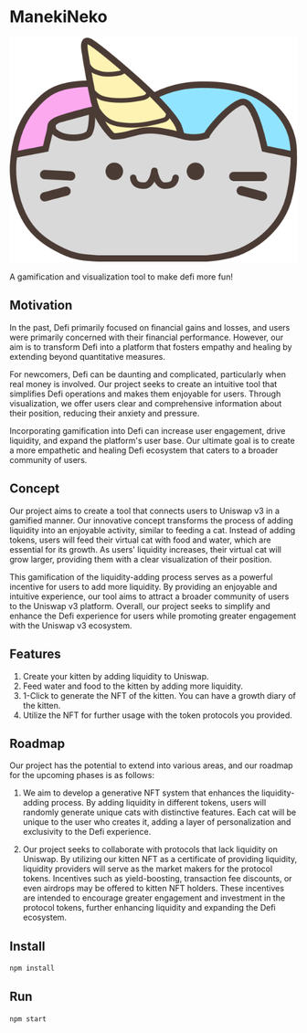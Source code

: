 # ManekiNeko

![cat logo](https://raw.githubusercontent.com/AishaLin/2023-eth-tokyo-hackathon/main/logo.svg)

A gamification and visualization tool to make defi more fun!

## Motivation
In the past, Defi primarily focused on financial gains and losses, and users were primarily concerned with their financial performance. However, our aim is to transform Defi into a platform that fosters empathy and healing by extending beyond quantitative measures.

For newcomers, Defi can be daunting and complicated, particularly when real money is involved. Our project seeks to create an intuitive tool that simplifies Defi operations and makes them enjoyable for users. Through visualization, we offer users clear and comprehensive information about their position, reducing their anxiety and pressure.

Incorporating gamification into Defi can increase user engagement, drive liquidity, and expand the platform's user base. Our ultimate goal is to create a more empathetic and healing Defi ecosystem that caters to a broader community of users.

## Concept
Our project aims to create a tool that connects users to Uniswap v3 in a gamified manner. Our innovative concept transforms the process of adding liquidity into an enjoyable activity, similar to feeding a cat. Instead of adding tokens, users will feed their virtual cat with food and water, which are essential for its growth. As users' liquidity increases, their virtual cat will grow larger, providing them with a clear visualization of their position.

This gamification of the liquidity-adding process serves as a powerful incentive for users to add more liquidity. By providing an enjoyable and intuitive experience, our tool aims to attract a broader community of users to the Uniswap v3 platform. Overall, our project seeks to simplify and enhance the Defi experience for users while promoting greater engagement with the Uniswap v3 ecosystem.

## Features
1. Create your kitten by adding liquidity to Uniswap. 
2. Feed water and food to the kitten by adding more liquidity.
3. 1-Click to generate the NFT of the kitten. You can have a growth diary of the kitten. 
4. Utilize the NFT for further usage with the token protocols you provided. 

## Roadmap
Our project has the potential to extend into various areas, and our roadmap for the upcoming phases is as follows:

1. We aim to develop a generative NFT system that enhances the liquidity-adding process. By adding liquidity in different tokens, users will randomly generate unique cats with distinctive features. Each cat will be unique to the user who creates it, adding a layer of personalization and exclusivity to the Defi experience.

2. Our project seeks to collaborate with protocols that lack liquidity on Uniswap. By utilizing our kitten NFT as a certificate of providing liquidity, liquidity providers will serve as the market makers for the protocol tokens. Incentives such as yield-boosting, transaction fee discounts, or even airdrops may be offered to kitten NFT holders. These incentives are intended to encourage greater engagement and investment in the protocol tokens, further enhancing liquidity and expanding the Defi ecosystem.

## Install

```bash
npm install
```

## Run

```bash
npm start
```
